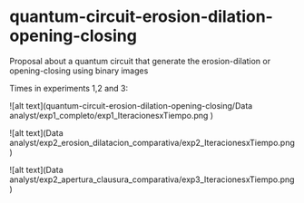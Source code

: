 # quantum-circuit-erosion-dilation-opening-closing
Proposal about a quantum circuit that generate the erosion-dilation or opening-closing using binary images

Times in experiments 1,2 and 3:



![alt text](quantum-circuit-erosion-dilation-opening-closing/Data analyst/exp1_completo/exp1_IteracionesxTiempo.png )

![alt text](Data analyst/exp2_erosion_dilatacion_comparativa/exp2_IteracionesxTiempo.png)

![alt text](Data analyst/exp2_apertura_clausura_comparativa/exp3_IteracionesxTiempo.png)

